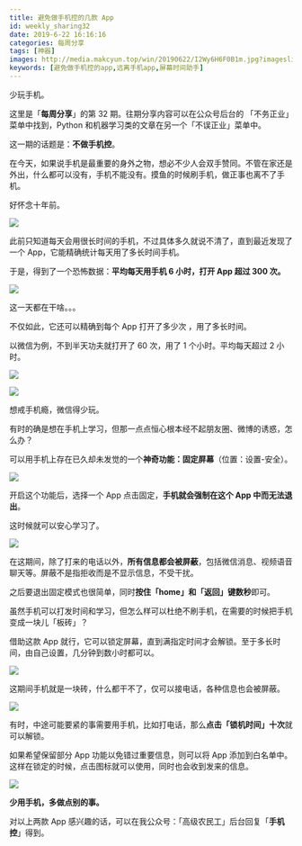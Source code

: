 ```yaml
---
title: 避免做手机控的几款 App
id: weekly_sharing32
date: 2019-6-22 16:16:16
categories: 每周分享
tags: [神器]
images: http://media.makcyun.top/win/20190622/I2Wy6H6F0B1m.jpg?imageslim
keywords: [避免做手机控的app,远离手机app,屏幕时间助手]
---
```

少玩手机。

<!-- more -->  

这里是「**每周分享**」的第 32 期。往期分享内容可以在公众号后台的 「不务正业」菜单中找到，Python 和机器学习类的文章在另一个「不误正业」菜单中。

这一期的话题是：**不做手机控**。

在今天，如果说手机是最重要的身外之物，想必不少人会双手赞同。不管在家还是外出，什么都可以没有，手机不能没有。摸鱼的时候刷手机，做正事也离不了手机。

好怀念十年前。

![](http://media.makcyun.top/Fg91eL1WmAz3PAcWS-B4wugCBdJm)

此前只知道每天会用很长时间的手机，不过具体多久就说不清了，直到最近发现了一个 App，它能精确统计每天用了多长时间手机。

于是，得到了一个恐怖数据：**平均每天用手机 6 小时，打开 App 超过 300 次。**

![](http://media.makcyun.top/FuMkysHfEbBWuXcQRS5WfL2rti0X)

这一天都在干啥。。。

不仅如此，它还可以精确到每个 App 打开了多少次 ，用了多长时间。

以微信为例，不到半天功夫就打开了 60 次，用了 1 个小时。平均每天超过 2 小时。

![](http://media.makcyun.top/Fm9IwBbcqeiddn6gct_EzNkTP39e)

![](http://media.makcyun.top/Fvu7Th2jE1YpaeVsyJHdkhtScDqL)

想戒手机瘾，微信得少玩。

有时的确是想在手机上学习，但那一点点恒心根本经不起朋友圈、微博的诱惑，怎么办？

可以用手机上存在已久却未发觉的一个**神奇功能：固定屏幕**（位置：设置-安全）。

![](http://media.makcyun.top/FnROQWDLUbtKgnqEio_ofd-JZeSJ)

开启这个功能后，选择一个 App 点击固定，**手机就会强制在这个 App 中而无法退出**。

这时候就可以安心学习了。

![](http://media.makcyun.top/Fq0OQEbpAkf-bD7SD_aLa2odt6jV)

在这期间，除了打来的电话以外，**所有信息都会被屏蔽**，包括微信消息、视频语音聊天等。屏蔽不是指拒收而是不显示信息，不受干扰。

之后要退出固定模式也很简单，同时**按住「home」和「返回」键数秒**即可。



虽然手机可以打发时间和学习，但怎么样可以杜绝不刷手机，在需要的时候把手机变成一块儿「板砖」？

借助这款 App 就行，它可以锁定屏幕，直到满指定时间才会解锁。至于多长时间，由自己设置，几分钟到数小时都可以。

![](http://media.makcyun.top/FmNcD2uySOXzDt3vi5X_oQMlYuMh)

这期间手机就是一块砖，什么都干不了，仅可以接电话，各种信息也会被屏蔽。

![](http://media.makcyun.top/FlmsJJvhLgoy-ZofMcEoEFRUC3l9)

有时，中途可能要紧的事需要用手机，比如打电话，那么**点击「锁机时间」十次**就可以解锁。

如果希望保留部分 App 功能以免错过重要信息，则可以将 App 添加到白名单中。这样在锁定的时候，点击图标就可以使用，同时也会收到发来的信息。

![](http://media.makcyun.top/FgW3W3UMl_VFzGV6bPH_CO0gRn7P)



**少用手机，多做点别的事。**

对以上两款 App 感兴趣的话，可以在我公众号：「高级农民工」后台回复「**手机控**」得到。

